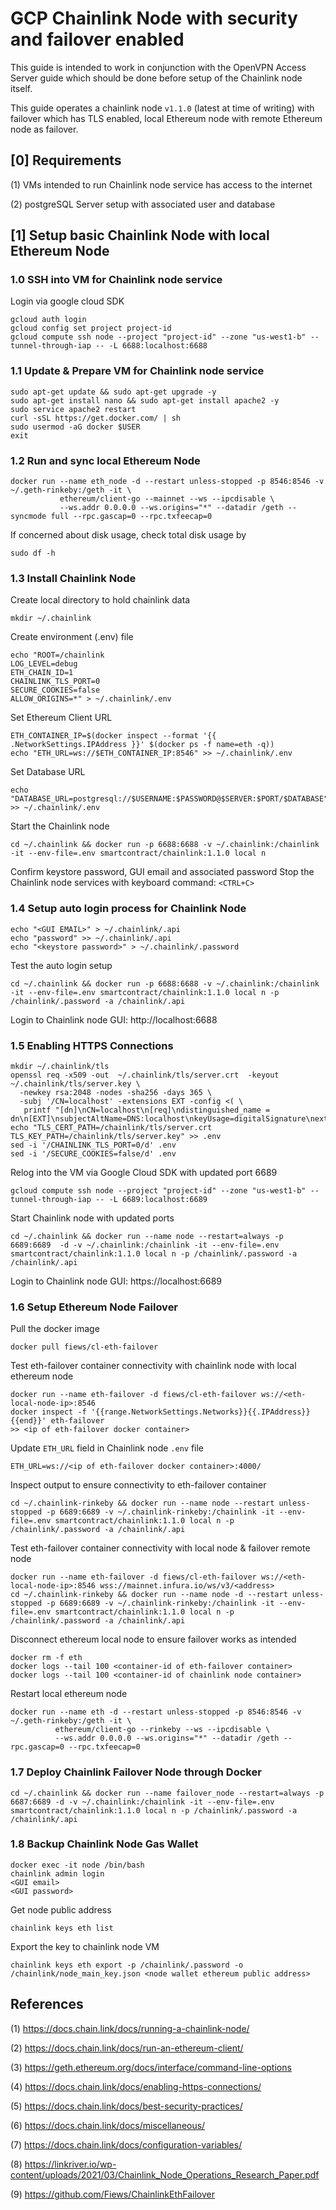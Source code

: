 # GCP Chainlink Node with security and failover enabled

This guide is intended to work in conjunction with the OpenVPN Access Server guide which should be done before setup of the Chainlink node itself.

This guide operates a chainlink node ```v1.1.0``` (latest at time of writing) with failover which has TLS enabled, local Ethereum node with remote Ethereum node as failover.

## [0] Requirements
(1) VMs intended to run Chainlink node service has access to the internet

(2) postgreSQL Server setup with associated user and database

## [1] Setup basic Chainlink Node with local Ethereum Node

### 1.0 SSH into VM for Chainlink node service
Login via google cloud SDK
```
gcloud auth login
gcloud config set project project-id
gcloud compute ssh node --project "project-id" --zone "us-west1-b" --tunnel-through-iap -- -L 6688:localhost:6688
```
### 1.1 Update & Prepare VM for Chainlink node service
```
sudo apt-get update && sudo apt-get upgrade -y
sudo apt-get install nano && sudo apt-get install apache2 -y
sudo service apache2 restart
curl -sSL https://get.docker.com/ | sh
sudo usermod -aG docker $USER
exit
```
### 1.2 Run and sync local Ethereum Node
```
docker run --name eth_node -d --restart unless-stopped -p 8546:8546 -v ~/.geth-rinkeby:/geth -it \
           ethereum/client-go --mainnet --ws --ipcdisable \
           --ws.addr 0.0.0.0 --ws.origins="*" --datadir /geth --syncmode full --rpc.gascap=0 --rpc.txfeecap=0
```
If concerned about disk usage, check total disk usage by
```
sudo df -h
```
### 1.3 Install Chainlink Node
Create local directory to hold chainlink data
```
mkdir ~/.chainlink
```
Create environment (.env) file
```
echo "ROOT=/chainlink
LOG_LEVEL=debug
ETH_CHAIN_ID=1
CHAINLINK_TLS_PORT=0
SECURE_COOKIES=false
ALLOW_ORIGINS=*" > ~/.chainlink/.env
```
Set Ethereum Client URL
```
ETH_CONTAINER_IP=$(docker inspect --format '{{ .NetworkSettings.IPAddress }}' $(docker ps -f name=eth -q))
echo "ETH_URL=ws://$ETH_CONTAINER_IP:8546" >> ~/.chainlink/.env
```
Set Database URL
```
echo "DATABASE_URL=postgresql://$USERNAME:$PASSWORD@$SERVER:$PORT/$DATABASE" >> ~/.chainlink/.env
```
Start the Chainlink node
```
cd ~/.chainlink && docker run -p 6688:6688 -v ~/.chainlink:/chainlink -it --env-file=.env smartcontract/chainlink:1.1.0 local n
```
Confirm keystore password, GUI email and associated password
Stop the Chainlink node services with keyboard command: ```<CTRL+C>```
### 1.4 Setup auto login process for Chainlink Node
```
echo "<GUI EMAIL>" > ~/.chainlink/.api
echo "password" >> ~/.chainlink/.api
echo "<keystore password>" > ~/.chainlink/.password
```
Test the auto login setup
```
cd ~/.chainlink && docker run -p 6688:6688 -v ~/.chainlink:/chainlink -it --env-file=.env smartcontract/chainlink:1.1.0 local n -p /chainlink/.password -a /chainlink/.api
```
Login to Chainlink node GUI:
http://localhost:6688
### 1.5 Enabling HTTPS Connections
```
mkdir ~/.chainlink/tls
openssl req -x509 -out  ~/.chainlink/tls/server.crt  -keyout ~/.chainlink/tls/server.key \
  -newkey rsa:2048 -nodes -sha256 -days 365 \
  -subj '/CN=localhost' -extensions EXT -config <( \
   printf "[dn]\nCN=localhost\n[req]\ndistinguished_name = dn\n[EXT]\nsubjectAltName=DNS:localhost\nkeyUsage=digitalSignature\nextendedKeyUsage=serverAuth")
echo "TLS_CERT_PATH=/chainlink/tls/server.crt
TLS_KEY_PATH=/chainlink/tls/server.key" >> .env
sed -i '/CHAINLINK_TLS_PORT=0/d' .env
sed -i '/SECURE_COOKIES=false/d' .env
```
Relog into the VM via Google Cloud SDK with updated port 6689
```
gcloud compute ssh node --project "project-id" --zone "us-west1-b" --tunnel-through-iap -- -L 6689:localhost:6689
```
Start Chainlink node with updated ports
```
cd ~/.chainlink && docker run --name node --restart=always -p 6689:6689  -d -v ~/.chainlink:/chainlink -it --env-file=.env smartcontract/chainlink:1.1.0 local n -p /chainlink/.password -a /chainlink/.api
```
Login to Chainlink node GUI:
https://localhost:6689

### 1.6 Setup Ethereum Node Failover
Pull the docker image
```
docker pull fiews/cl-eth-failover
```
Test eth-failover container connectivity with chainlink node with local ethereum node
```
docker run --name eth-failover -d fiews/cl-eth-failover ws://<eth-local-node-ip>:8546
docker inspect -f '{{range.NetworkSettings.Networks}}{{.IPAddress}}{{end}}' eth-failover
>> <ip of eth-failover docker container>
```
Update ```ETH_URL``` field in Chainlink node ```.env``` file
```
ETH_URL=ws://<ip of eth-failover docker container>:4000/
```
Inspect output to ensure connectivity to eth-failover container 
```
cd ~/.chainlink-rinkeby && docker run --name node --restart unless-stopped -p 6689:6689 -v ~/.chainlink-rinkeby:/chainlink -it --env-file=.env smartcontract/chainlink:1.1.0 local n -p /chainlink/.password -a /chainlink/.api
```
Test eth-failover container connectivity with local node & failover remote node
```
docker run --name eth-failover -d fiews/cl-eth-failover ws://<eth-local-node-ip>:8546 wss://mainnet.infura.io/ws/v3/<address>
cd ~/.chainlink-rinkeby && docker run --name node -d --restart unless-stopped -p 6689:6689 -v ~/.chainlink-rinkeby:/chainlink -it --env-file=.env smartcontract/chainlink:1.1.0 local n -p /chainlink/.password -a /chainlink/.api
```
Disconnect ethereum local node to ensure failover works as intended
```
docker rm -f eth
docker logs --tail 100 <container-id of eth-failover container>
docker logs --tail 100 <container-id of chainlink node container>
```
Restart local ethereum node
```
docker run --name eth -d --restart unless-stopped -p 8546:8546 -v ~/.geth-rinkeby:/geth -it \
          ethereum/client-go --rinkeby --ws --ipcdisable \
          --ws.addr 0.0.0.0 --ws.origins="*" --datadir /geth --rpc.gascap=0 --rpc.txfeecap=0
```

### 1.7 Deploy Chainlink Failover Node through Docker
```
cd ~/.chainlink && docker run --name failover_node --restart=always -p 6687:6689 -d -v ~/.chainlink:/chainlink -it --env-file=.env smartcontract/chainlink:1.1.0 local n -p /chainlink/.password -a /chainlink/.api
```
### 1.8 Backup Chainlink Node Gas Wallet
```
docker exec -it node /bin/bash
chainlink admin login
<GUI email>
<GUI password>
```
Get node public address
```
chainlink keys eth list
```
Export the key to chainlink node VM
```
chainlink keys eth export -p /chainlink/.password -o /chainlink/node_main_key.json <node wallet ethereum public address>
```

## References
(1) https://docs.chain.link/docs/running-a-chainlink-node/

(2) https://docs.chain.link/docs/run-an-ethereum-client/

(3) https://geth.ethereum.org/docs/interface/command-line-options

(4) https://docs.chain.link/docs/enabling-https-connections/

(5) https://docs.chain.link/docs/best-security-practices/

(6) https://docs.chain.link/docs/miscellaneous/

(7) https://docs.chain.link/docs/configuration-variables/

(8) https://linkriver.io/wp-content/uploads/2021/03/Chainlink_Node_Operations_Research_Paper.pdf

(9) https://github.com/Fiews/ChainlinkEthFailover


